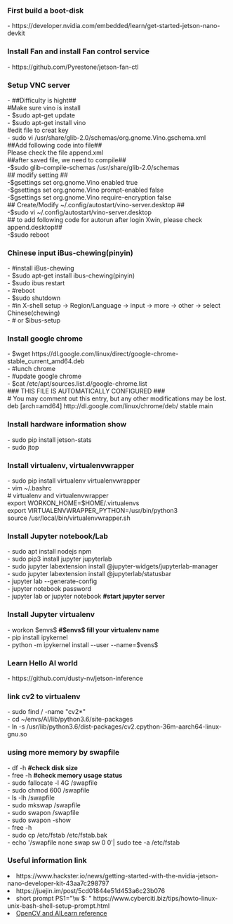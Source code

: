 <h3>First build a boot-disk</h3>
  - https://developer.nvidia.com/embedded/learn/get-started-jetson-nano-devkit<br>
  
<h3>Install Fan and install Fan control service</h3>
  - https://github.com/Pyrestone/jetson-fan-ctl<br>
 
<h3>Setup VNC server</h3>
  - ##Difficulty is hight##<br>
  #Make sure vino is install<br>
  - $sudo apt-get update<br>
  - $sudo apt-get install vino<br>
  #edit file to creat key<br>
  - sudo vi /usr/share/glib-2.0/schemas/org.gnome.Vino.gschema.xml<br>
  ##Add following code into file##<br>
  Please check the file append.xml <br>
  ##after saved file, we need to compile##<br>
  -$sudo glib-compile-schemas /usr/share/glib-2.0/schemas<br>
  ## modify setting ##<br>
  -$gsettings set org.gnome.Vino enabled true<br>
  -$gsettings set org.gnome.Vino prompt-enabled false<br>
  -$gsettings set org.gnome.Vino require-encryption false<br>
  ## Create/Modify ~/.config/autostart/vino-server.desktop ##<br>
  -$sudo vi ~/.config/autostart/vino-server.desktop<br>
  ## to add following code for autorun after login Xwin, please check append.desktop##<br>
  -$sudo reboot
  
<h3>Chinese input iBus-chewing(pinyin)</h3>
  - #install iBus-chewing<br>
  - $sudo apt-get install ibus-chewing(pinyin)<br>
  - $sudo ibus restart<br>
  - #reboot<br>
  - $sudo shutdown<br>
  - #in X-shell setup -> Region/Language -> input -> more -> other -> select Chinese(chewing)<br>
  - # or $ibus-setup<br>
 
<h3>Install google chrome</h3>
  - $wget https://dl.google.com/linux/direct/google-chrome-stable_current_amd64.deb <br>
  - #lunch chrome<br>
  - #update google chrome<br>
  - $cat /etc/apt/sources.list.d/google-chrome.list<br>
  ### THIS FILE IS AUTOMATICALLY CONFIGURED ###<br>
  # You may comment out this entry, but any other modifications may be lost.<br>
  deb [arch=amd64] http://dl.google.com/linux/chrome/deb/ stable main<br>

<h3>Install hardware information show</h3>
  - sudo pip install jetson-stats<br>
  - sudo jtop<br>
  
<h3>Install virtualenv, virtualenvwrapper</h3>
  - sudo pip install virtualenv virtualenvwrapper<br>
  - vim ~/.bashrc<br>
     # virtualenv and virtualenvwrapper<br>
     export WORKON_HOME=$HOME/.virtualenvs<br>
     export VIRTUALENVWRAPPER_PYTHON=/usr/bin/python3<br>
     source /usr/local/bin/virtualenvwrapper.sh<br>
     
<h3>Install Jupyter notebook/Lab</h3>
  - sudo apt install nodejs npm<br>
  - sudo pip3 install jupyter jupyterlab<br>
  - sudo jupyter labextension install @jupyter-widgets/jupyterlab-manager<br>
  - sudo jupyter labextension install @jupyterlab/statusbar<br>
  - jupyter lab --generate-config<br>
  - jupyter notebook password<br>
  - jupyter lab or jupyter notebook <b>#start jupyter server</b><br>
  
<h3> Install Jupyter virtualenv</h3>
  - workon $envs$ <b>#$envs$ fill your virtualenv name</b><br>
  - pip install ipykernel<br>
  - python -m ipykernel install --user --name=$vens$<br>
  
<h3>Learn Hello AI world</h3>
  - https://github.com/dusty-nv/jetson-inference<br>

<h3>link cv2 to virtualenv</h3>
  - sudo find / -name "cv2*"<br>
  - cd ~/envs/AI/lib/python3.6/site-packages<br>
  - ln -s /usr/lib/python3.6/dist-packages/cv2.cpython-36m-aarch64-linux-gnu.so<br>
  
<h3>using more memory by swapfile</h3>
  - df -h <b>#check disk size</b><br>
  - free -h <b>#check memory usage status</b><br>
  - sudo fallocate -l 4G /swapfile<br>
  - sudo chmod 600 /swapfile<br>
  - ls -lh /swapfile<br>
  - sudo mkswap /swapfile<br>
  - sudo swapon /swapfile<br>
  - sudo swapon -show<br>
  - free -h<br>
  - sudo cp /etc/fstab /etc/fstab.bak<br>
  - echo '/swapfile none swap sw 0 0'| sudo tee -a /etc/fstab<br>
  
<h3>Useful information link</h3>
  <li>https://www.hackster.io/news/getting-started-with-the-nvidia-jetson-nano-developer-kit-43aa7c298797</li>
  <li>https://juejin.im/post/5cd01844e51d453a6c23b076</li>
  <li>short prompt PS1="\w $: " https://www.cyberciti.biz/tips/howto-linux-unix-bash-shell-setup-prompt.html </li>
  <li><a href="https://www.pyimagesearch.com/2019/05/06/getting-started-with-the-nvidia-jetson-nano/">OpenCV and AILearn reference</a></li>

